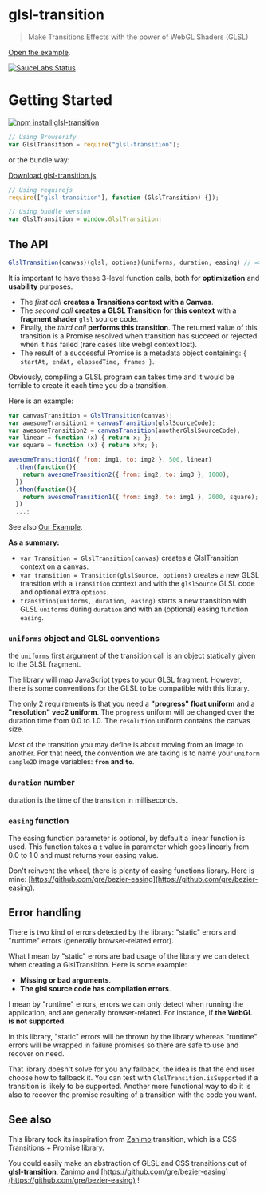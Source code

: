 # glsl-transition

> Make Transitions Effects with the power of WebGL Shaders (GLSL)

[Open the example](https://gre.github.com/glsl-transition/).

[![SauceLabs Status](https://saucelabs.com/browser-matrix/glsl-transition.svg)](https://saucelabs.com/u/glsl-transition)

# Getting Started

[![npm install glsl-transition](https://nodei.co/npm/glsl-transition.png?mini=true)](http://npmjs.org/package/glsl-transition)
```javascript
// Using Browserify
var GlslTransition = require("glsl-transition");
```

or the bundle way:

[Download glsl-transition.js](https://github.com/gre/glsl-transition/blob/master/dist/glsl-transition.js)

```javascript
// Using requirejs
require(["glsl-transition"], function (GlslTransition) {});

// Using bundle version
var GlslTransition = window.GlslTransition;
```

## The API

```javascript
GlslTransition(canvas)(glsl, options)(uniforms, duration, easing) // => Promise
```

It is important to have these 3-level function calls, both for **optimization** and **usability** purposes.

* The *first call* **creates a Transitions context with a Canvas**.
* The *second call* **creates a GLSL Transition for this context** with a **fragment shader** `glsl` source code.
* Finally, the *third call* **performs this transition**. The returned value of this transition is a Promise resolved when transition has succeed or rejected when it has failed (rare cases like webgl context lost).
* The result of a successful Promise is a metadata object containing: `{ startAt, endAt, elapsedTime, frames }`.

Obviously, compiling a GLSL program can takes time and it would be terrible to create it each time you do a transition.

Here is an example:

```javascript
var canvasTransition = GlslTransition(canvas);
var awesomeTransition1 = canvasTransition(glslSourceCode);
var awesomeTransition2 = canvasTransition(anotherGlslSourceCode);
var linear = function (x) { return x; };
var square = function (x) { return x*x; };

awesomeTransition1({ from: img1, to: img2 }, 500, linear)
  .then(function(){
    return awesomeTransition2({ from: img2, to: img3 }, 1000);
  })
  .then(function(){
    return awesomeTransition1({ from: img3, to: img1 }, 2000, square);
  })
  ...;
```

See also [Our Example](https://github.com/gre/glsl-transition/tree/master/example).

**As a summary:**

- `var Transition = GlslTransition(canvas)` creates a GlslTransition context on a canvas.
- `var transition = Transition(glslSource, options)` creates a new GLSL transition with a `Transition` context and with the `glslSource` GLSL code and optional extra `options`.
- `transition(uniforms, duration, easing)` starts a new transition with GLSL `uniforms` during `duration` and with an (optional) easing function `easing`.

### `uniforms` object and GLSL conventions

the `uniforms` first argument of the transition call is an object statically given to the GLSL fragment.

The library will map JavaScript types to your GLSL fragment.
However, there is some conventions for the GLSL to be compatible with this library.

The only 2 requirements is that you need a **"progress" float uniform** and a **"resolution" vec2 uniform**. The `progress` uniform will be changed over the duration time from 0.0 to 1.0. The `resolution` uniform contains the canvas size.

Most of the transition you may define is about moving from an image to another. For that need, the convention we are taking is to name your `uniform sample2D` image variables: **`from` and `to`**.

### `duration` number

duration is the time of the transition in milliseconds.

### `easing` function

The easing function parameter is optional, by default a linear function is used.
This function takes a `t` value in parameter which goes linearly from 0.0 to 1.0 and must returns your easing value.

Don't reinvent the wheel, there is plenty of easing functions library.
Here is mine: [https://github.com/gre/bezier-easing](https://github.com/gre/bezier-easing).

## Error handling

There is two kind of errors detected by the library: "static" errors and "runtime" errors (generally browser-related error).

What I mean by "static" errors are bad usage of the library we can detect when creating a GlslTransition. Here is some example:
 - **Missing or bad arguments**.
 - **The glsl source code has compilation errors**.

I mean by "runtime" errors, errors we can only detect when running the application, and are generally browser-related.
For instance, if **the WebGL is not supported**.

In this library, "static" errors will be thrown by the library whereas "runtime" errors will be wrapped in failure promises so there are safe to use and recover on need.

That library doesn't solve for you any fallback, the idea is that the end user choose how to fallback it.
You can test with `GlslTransition.isSupported` if a transition is likely to be supported.
Another more functional way to do it is also to recover the promise resulting of a transition with the code you want.
## See also

This library took its inspiration from [Zanimo](http://npmjs.org/package/zanimo) transition, which is a CSS Transitions + Promise library.

You could easily make an abstraction of GLSL and CSS transitions out of **glsl-transition**, [Zanimo](http://npmjs.org/package/zanimo) and [https://github.com/gre/bezier-easing](https://github.com/gre/bezier-easing) !
